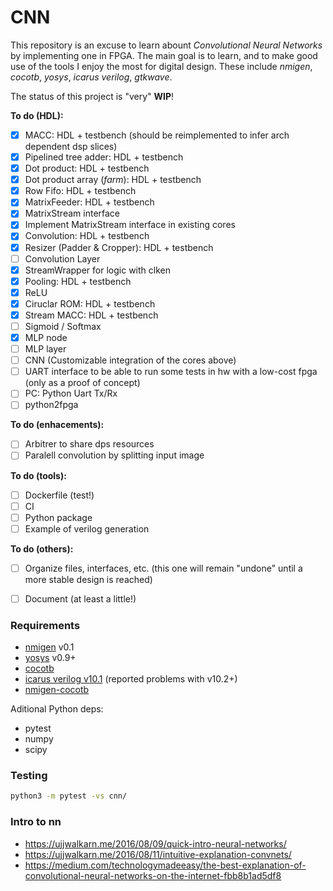 
# CNN

This repository is an excuse to learn abount *Convolutional Neural Networks* by implementing one in FPGA.
The main goal is to learn, and to make good use of the tools I enjoy the most for digital design. These include
*nmigen*, *cocotb*, *yosys*, *icarus verilog*, *gtkwave*.

The status of this project is "very" **WIP**!


**To do (HDL):**

* [x] MACC: HDL + testbench (should be reimplemented to infer arch dependent dsp slices)
* [x] Pipelined tree adder: HDL + testbench
* [x] Dot product: HDL + testbench
* [x] Dot product array (*farm*): HDL + testbench
* [x] Row Fifo: HDL + testbench
* [x] MatrixFeeder: HDL + testbench
* [x] MatrixStream interface
* [x] Implement MatrixStream interface in existing cores
* [x] Convolution: HDL + testbench
* [x] Resizer (Padder & Cropper): HDL + testbench
* [ ] Convolution Layer
* [x] StreamWrapper for logic with clken
* [x] Pooling: HDL + testbench
* [x] ReLU
* [x] Ciruclar ROM: HDL + testbench
* [x] Stream MACC: HDL + testbench
* [ ] Sigmoid / Softmax
* [x] MLP node
* [ ] MLP layer
* [ ] CNN (Customizable integration of the cores above)
* [ ] UART interface to be able to run some tests in hw with a low-cost fpga (only as a proof of concept)
* [ ] PC: Python Uart Tx/Rx
* [ ] python2fpga

**To do (enhacements):**
* [ ] Arbitrer to share dps resources
* [ ] Paralell convolution by splitting input image

**To do (tools):**
* [ ] Dockerfile (test!)
* [ ] CI
* [ ] Python package
* [ ] Example of verilog generation

**To do (others):**
* [ ] Organize files, interfaces, etc. (this one will remain "undone" until a more stable design is reached)
* [ ] Document (at least a little!)


### Requirements

* [nmigen](https://github.com/m-labs/nmigen) v0.1
* [yosys](https://github.com/YosysHQ/yosys) v0.9+
* [cocotb](https://github.com/cocotb/cocotb)
* [icarus verilog v10.1](hhttps://github.com/steveicarus/iverilog) (reported problems with v10.2+)
* [nmigen-cocotb](https://github.com/akukulanski/nmigen-cocotb)

Aditional Python deps:
* pytest
* numpy
* scipy

### Testing

```bash
python3 -m pytest -vs cnn/
```

### Intro to nn

* https://ujjwalkarn.me/2016/08/09/quick-intro-neural-networks/
* https://ujjwalkarn.me/2016/08/11/intuitive-explanation-convnets/
* https://medium.com/technologymadeeasy/the-best-explanation-of-convolutional-neural-networks-on-the-internet-fbb8b1ad5df8
